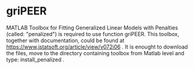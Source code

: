 # griPEER

MATLAB Toolbox for Fitting Generalized Linear Models with Penalties (called: "penalized") is required to use function griPEER. This toolbox, together with documentation, could be found at https://www.jstatsoft.org/article/view/v072i06 . It is enought to download the files, move to the directory containing toolbox from Matlab level and type: install_penalized .
